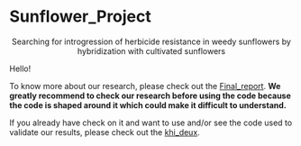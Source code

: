 # Sunflower_Project

<p align="center"> Searching for introgression of herbicide resistance in weedy sunflowers by hybridization with cultivated sunflowers<p>

Hello!

To know more about our research, please check out the [Final_report](https://github.com/nicolasgeffroy/Sunflower_Project/blob/main/Final_report.pdf). **We greatly recommend to check our research before using the code because the code is shaped around it which could make it difficult to understand.**

If you already have check on it and want to use and/or see the code used to validate our results, please check out the [khi_deux](https://github.com/nicolasgeffroy/Sunflower_Project/blob/main/khi_deux.R).
